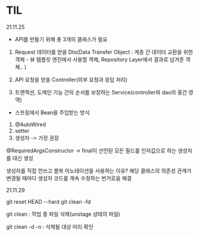 # TIL

21.11.25

* API를 만들기 위해 총 3개의 클래스가 필요

1. Request 데이터를 받을 Dto(Data Transfer Object : 계층 간 데이터 교환을 위한 객체 - 뷰 템플릿 엔진에서 사용할 객체, Repository Layer에서 결과로 넘겨준 객체.. )

2. API 요청을 받을 Controller(외부 요청과 응답 처리)

3. 트랜잭션, 도메인 기능 간의 순서를 보장하는 Service(controller와 dao의 중간 영역)


* 스프링에서 Bean을 주입받는 방식

1. @AutoWired
2. setter
3. 생성자 -> 가장 권장

@RequiredArgsConstructor -> final이 선언된 모든 필드를 인자값으로 하는 생성자를 대신 생성

생성자를 직접 안쓰고 롬복 어노테이션을 사용하는 이유? 
해당 클래스의 의존성 관계가 변경될 때마다 생성자 코드를 계속 수정하는 번거로움 해결


21.11.29

git reset HEAD --hard
git clean -fd

git clean : 작업 중 파일 삭제(unstage 상태의 파일)

git clean -d -n : 삭제될 대상 미리 확인


